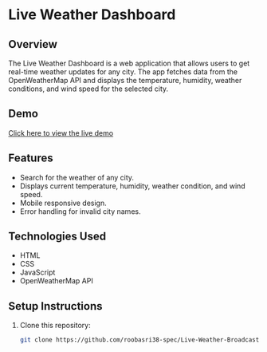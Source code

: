 # Live Weather Dashboard

## Overview
The Live Weather Dashboard is a web application that allows users to get real-time weather updates for any city. The app fetches data from the OpenWeatherMap API and displays the temperature, humidity, weather conditions, and wind speed for the selected city.

## Demo
[Click here to view the live demo](https://share.google/ZfqVUbDRhmMGlCIKR)

## Features
- Search for the weather of any city.
- Displays current temperature, humidity, weather condition, and wind speed.
- Mobile responsive design.
- Error handling for invalid city names.

## Technologies Used
- HTML
- CSS
- JavaScript
- OpenWeatherMap API

## Setup Instructions
1. Clone this repository:
   ```bash
   git clone https://github.com/roobasri38-spec/Live-Weather-Broadcast.git
